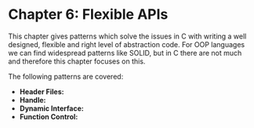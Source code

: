 # Chapter 6: Flexible APIs

This chapter gives patterns which solve the issues in C with writing a well designed, flexible and right level of abstraction code. For OOP languages we can find widespread patterns like SOLID, but in C there are not much and therefore this chapter focuses on this.

The following patterns are covered:
- **Header Files:** 
- **Handle:** 
- **Dynamic Interface:** 
- **Function Control:** 
